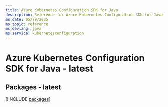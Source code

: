 ```yaml
---
title: Azure Kubernetes Configuration SDK for Java
description: Reference for Azure Kubernetes Configuration SDK for Java
ms.date: 05/29/2025
ms.topic: reference
ms.devlang: java
ms.service: kubernetesconfiguration
---
```

# Azure Kubernetes Configuration SDK for Java - latest
## Packages - latest
[!INCLUDE [packages](kubernetes-configuration-index.md)]